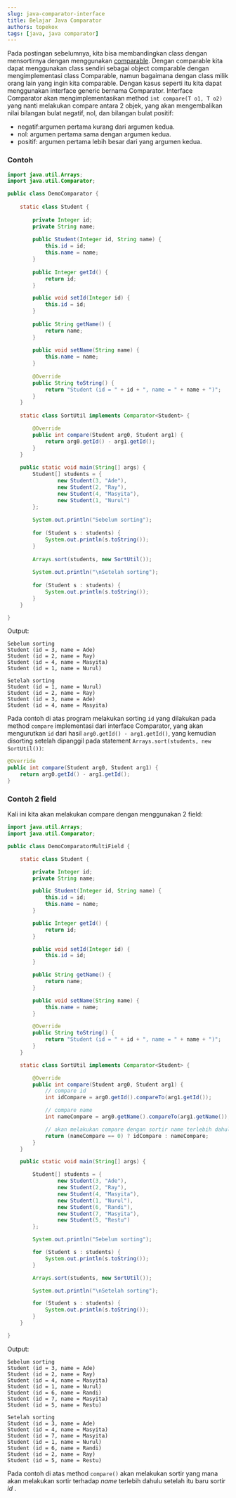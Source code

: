 ```yaml
---
slug: java-comparator-interface
title: Belajar Java Comparator
authors: topekox
tags: [java, java comparator]
---
```


Pada postingan sebelumnya, kita bisa membandingkan class dengan mensortirnya dengan menggunakan [comparable](/blog/java-comparable-interface). Dengan comparable kita dapat menggunakan class sendiri sebagai object comparable dengan mengimplementasi class Comparable, namun bagaimana dengan class milik orang lain yang ingin kita comparable. Dengan kasus seperti itu kita dapat menggunakan interface generic bernama Comparator. Interface Comparator akan mengimplementasikan method `int compare(T o1, T o2)` yang nanti melakukan compare antara 2 objek, yang akan mengembalikan nilai bilangan bulat negatif, nol, dan bilangan bulat positif:

<!--truncate-->

* negatif:argumen pertama kurang dari argumen kedua.
* nol: argumen pertama sama dengan argumen kedua.
* positif: argumen pertama lebih besar dari yang argumen kedua.

### Contoh

```java
import java.util.Arrays;
import java.util.Comparator;

public class DemoComparator {
	
	static class Student {
		
		private Integer id;
		private String name;
		
		public Student(Integer id, String name) {
			this.id = id;
			this.name = name;
		}
		
		public Integer getId() {
			return id;
		}

		public void setId(Integer id) {
			this.id = id;
		}
		
		public String getName() {
			return name;
		}
		
		public void setName(String name) {
			this.name = name;
		}
		
		@Override
		public String toString() {
			return "Student (id = " + id + ", name = " + name + ")";
		}
	}
	
	static class SortUtil implements Comparator<Student> {

		@Override
		public int compare(Student arg0, Student arg1) {
			return arg0.getId() - arg1.getId();
		}		
	}
	
	public static void main(String[] args) {
		Student[] students = {
				new Student(3, "Ade"),
				new Student(2, "Ray"),
				new Student(4, "Masyita"),
				new Student(1, "Nurul")
		};
		
		System.out.println("Sebelum sorting");
		
		for (Student s : students) {
			System.out.println(s.toString());			
		}
		
		Arrays.sort(students, new SortUtil());
		
		System.out.println("\nSetelah sorting");
		
		for (Student s : students) {
			System.out.println(s.toString());			
		}		
	}

}
```

Output:

```
Sebelum sorting
Student (id = 3, name = Ade)
Student (id = 2, name = Ray)
Student (id = 4, name = Masyita)
Student (id = 1, name = Nurul)

Setelah sorting
Student (id = 1, name = Nurul)
Student (id = 2, name = Ray)
Student (id = 3, name = Ade)
Student (id = 4, name = Masyita)
```

Pada contoh di atas program melakukan sorting `id` yang dilakukan pada method `compare` implementasi dari interface Comparator, yang akan mengurutkan `id` dari hasil `arg0.getId() - arg1.getId()`, yang kemudian disorting setelah dipanggil pada statement `Arrays.sort(students, new SortUtil())`:

```java
@Override
public int compare(Student arg0, Student arg1) {
	return arg0.getId() - arg1.getId();
}
```

### Contoh 2 field

Kali ini kita akan melakukan compare dengan menggunakan 2 field:

```java
import java.util.Arrays;
import java.util.Comparator;

public class DemoComparatorMultiField {

	static class Student {

		private Integer id;
		private String name;

		public Student(Integer id, String name) {
			this.id = id;
			this.name = name;
		}

		public Integer getId() {
			return id;
		}

		public void setId(Integer id) {
			this.id = id;
		}

		public String getName() {
			return name;
		}

		public void setName(String name) {
			this.name = name;
		}

		@Override
		public String toString() {
			return "Student (id = " + id + ", name = " + name + ")";
		}
	}

	static class SortUtil implements Comparator<Student> {

		@Override
		public int compare(Student arg0, Student arg1) {
			// compare id
			int idCompare = arg0.getId().compareTo(arg1.getId());

			// compare name
			int nameCompare = arg0.getName().compareTo(arg1.getName());

			// akan melakukan compare dengan sortir name terlebih dahulu setelah itu sortir id
			return (nameCompare == 0) ? idCompare : nameCompare;
		}
	}

	public static void main(String[] args) {

		Student[] students = { 
				new Student(3, "Ade"),
				new Student(2, "Ray"), 
				new Student(4, "Masyita"),
				new Student(1, "Nurul"), 
				new Student(6, "Randi"), 
				new Student(7, "Masyita"), 
				new Student(5, "Restu")
		};

		System.out.println("Sebelum sorting");

		for (Student s : students) {
			System.out.println(s.toString());
		}

		Arrays.sort(students, new SortUtil());

		System.out.println("\nSetelah sorting");

		for (Student s : students) {
			System.out.println(s.toString());
		}
	}

}
```

Output:

```
Sebelum sorting
Student (id = 3, name = Ade)
Student (id = 2, name = Ray)
Student (id = 4, name = Masyita)
Student (id = 1, name = Nurul)
Student (id = 6, name = Randi)
Student (id = 7, name = Masyita)
Student (id = 5, name = Restu)

Setelah sorting
Student (id = 3, name = Ade)
Student (id = 4, name = Masyita)
Student (id = 7, name = Masyita)
Student (id = 1, name = Nurul)
Student (id = 6, name = Randi)
Student (id = 2, name = Ray)
Student (id = 5, name = Restu)
```

Pada contoh di atas method `compare()` akan melakukan sortir yang mana akan melakukan sortir terhadap _name_ terlebih dahulu setelah itu baru sortir _id_ .
